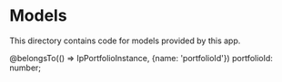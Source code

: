 # Models

This directory contains code for models provided by this app.



  @belongsTo(() => IpPortfolioInstance, {name: 'portfolioId'})
  portfolioId: number;